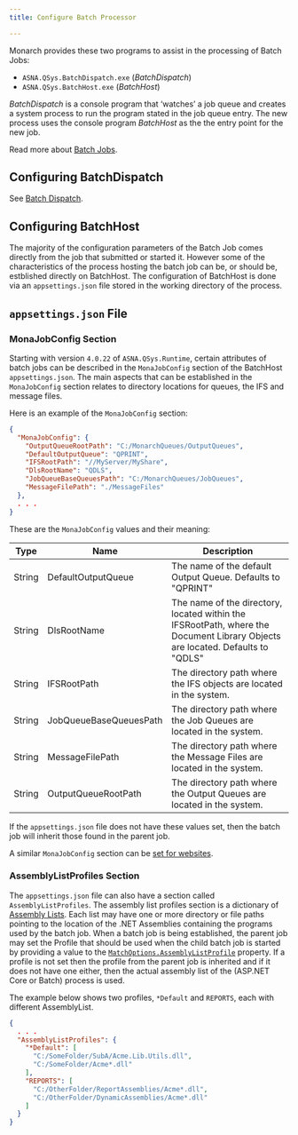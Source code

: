 ```yaml
---
title: Configure Batch Processor

---
```


Monarch provides these two programs to assist in the processing of Batch Jobs:
 - `ASNA.QSys.BatchDispatch.exe` (*BatchDispatch*)
 - `ASNA.QSys.BatchHost.exe` (*BatchHost*)


*BatchDispatch* is a console program that ‘watches’ a job queue and creates a system process to run the program stated in the job queue entry.  The new process uses the console program *BatchHost* as the the entry point for the new job.

Read more about [Batch Jobs](/manuals/programming/jobs/batch-jobs.html).

## Configuring BatchDispatch

See [Batch Dispatch](/manuals/hosting/mom/batch-dispatch.html).


## Configuring BatchHost

The majority of the configuration parameters of the Batch Job comes directly from the job that submitted or started it.  However some of the characteristics of the process hosting the batch job can be, or should be, estblished directly on BatchHost. The configuration of BatchHost is done via an `appsettings.json` file stored in the working directory of the process.

## `appsettings.json` File

### MonaJobConfig Section
Starting with version `4.0.22` of `ASNA.QSys.Runtime`, certain attributes of batch jobs can be described in the `MonaJobConfig` section of the BatchHost `appsettings.json`. The main aspects that can be established in the `MonaJobConfig` section relates to directory locations for queues, the IFS and message files.

Here is an example of the `MonaJobConfig` section:
```json
{
  "MonaJobConfig": {
    "OutputQueueRootPath": "C:/MonarchQueues/OutputQueues",
    "DefaultOutputQueue": "QPRINT",
    "IFSRootPath": "//MyServer/MyShare",
    "DlsRootName": "QDLS",
    "JobQueueBaseQueuesPath": "C:/MonarchQueues/JobQueues",
    "MessageFilePath": "./MessageFiles"
  },
  . . .
}
```

These are the `MonaJobConfig` values and their meaning:

| Type | Name | Description 
| ---  | ---  | --- 
| String | DefaultOutputQueue | The name of the default Output Queue. Defaults to "QPRINT" | 
| String | DlsRootName | The name of the directory, located within the IFSRootPath, where the Document Library Objects are located. Defaults to "QDLS" | 
| String | IFSRootPath | The directory path where the IFS objects are located in the system. | 
| String | JobQueueBaseQueuesPath | The directory path where the Job Queues are located in the system. | 
| String | MessageFilePath | The directory path where the Message Files are located in the system. | 
| String | OutputQueueRootPath | The directory path where the Output Queues are located in the system. | 

If the `appsettings.json` file does not have these values set, then the batch job will inherit those found in the parent job. 

A similar `MonaJobConfig` section can be [set for websites](/manuals/configuration/configure-expo-website.html#monajobconfig).

### AssemblyListProfiles Section

The `appsettings.json` file can also have a section called `AssemblyListProfiles`. The assembly list profiles section is a dictionary of [Assembly Lists](/manuals/programming/programs-and-procedures/call-program.html#namespace-list-and-assembly-list). Each list may have one or more directory or file paths pointing to the location of the .NET Assemblies containing  the programs used by the batch job.  When a batch job is being established, the parent job may set the Profile that should be used when the child batch job is started by providing a value to the [`MatchOptions.AssemblyListProfile`](/reference/runtime/qsys-runtime-job-support/batch-options.html#properties) property. If a profile is not set then the profile from the parent job is inherited and if it does not have one either, then the actual assembly list of the (ASP.NET Core or Batch) process is used.

The example below shows two profiles, `*Default` and `REPORTS`, each with different AssemblyList.

```json
{
  . . . 
  "AssemblyListProfiles": {
    "*Default": [
      "C:/SomeFolder/SubA/Acme.Lib.Utils.dll",
      "C:/SomeFolder/Acme*.dll"
    ],
    "REPORTS": [
      "C:/OtherFolder/ReportAssemblies/Acme*.dll",
      "C:/OtherFolder/DynamicAssemblies/Acme*.dll"
    ]
  }
}
```


